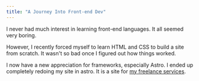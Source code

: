 ```yaml
---
title: "A Journey Into Front-end Dev"
---
```

I never had much interest in learning front-end languages. It all seemed very boring. 

However, I recently forced myself to learn HTML and CSS to build a site from scratch. It wasn't so bad once I figured out how things worked.

I now have a new appreciation for frameworks, especially Astro. I ended up completely redoing my site in astro. It is a site for [my freelance services](https://Caprawave.com).
